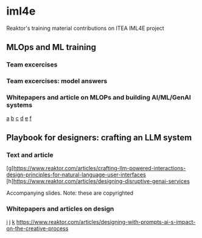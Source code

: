 # iml4e

Reaktor's training material contributions on ITEA IML4E project

## MLOps and ML training

### Team excercises 

### Team excercises: model answers 

### Whitepapers and article on MLOPs and building AI/ML/GenAI systems 

[a](https://www.reaktor.com/whitepaper/mastering-a-genai-transition-from-poc-to-production)
[b](https://www.reaktor.com/articles/five-things-we-ve-learned-developing-genai-applications)
[c](https://www.reaktor.com/articles/data-meets-business-lessons-learned-the-hard-way)
[d](https://www.reaktor.com/articles/llms-are-turning-science-fiction-to-science-reality-a-case-in-healthcare)
[e](https://www.reaktor.com/articles/mlops-making-machine-learning-production-work)
[f](https://www.reaktor.com/articles/why-some-ai-projects-succeed-while-others-fail) 

## Playbook for designers: crafting an LLM system 

### Text and article 

[g]https://www.reaktor.com/articles/crafting-llm-powered-interactions-design-principles-for-natural-language-user-interfaces
[h]https://www.reaktor.com/articles/designing-disruptive-genai-services

Accompanying slides. Note: these are copyrighted 

### Whitepapers and articles on design  

[i](https://www.reaktor.com/articles/ai-is-a-solution-in-search-of-a-problem)
[j](https://www.reaktor.com/articles/train-yourself-not-the-model-a-designer-s-view-on-language-models)
[k](https://www.reaktor.com/articles/designing-disruptive-genai-services)
https://www.reaktor.com/articles/designing-with-prompts-ai-s-impact-on-the-creative-process
